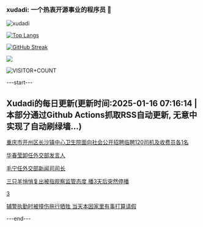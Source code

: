 ### xudadi: 一个热衷开源事业的程序员 👋

![xudadi](https://github-readme-stats-git-masterorgs-github-readme-stats-team.vercel.app/api?username=xudadi)

[![Top Langs](https://github-readme-stats.vercel.app/api/top-langs/?username=xudadi)](https://github.com/anuraghazra/github-readme-stats)

[![GitHub Streak](https://streak-stats.demolab.com?user=xudadi&locale=zh_Hans)](https://git.io/streak-stats)

![](https://raw.githubusercontent.com/xudadi/xudadi/main/assets/github-contribution-grid-snake.svg)

![VISITOR+COUNT](https://komarev.com/ghpvc/?username=xudadi&label=VISITOR+COUNT)


---start---

## Xudadi的每日更新(更新时间:2025-01-16 07:16:14 | 本部分通过Github Actions抓取RSS自动更新, 无意中实现了自动刷绿墙...)

[重庆市开州区长沙镇中心卫生院面向社会公开招聘临聘120司机及收费员各1名](https://www.gongkaoleida.com/article/2266122)

[华春莹卸任外交部发言人](https://m.163.com/news/article/JLVG5A510514R9P4.html)

[毛宁任外交部新闻司司长](https://m.163.com/news/article/JLVD5O320001899N.html)

[三只羊悄悄复出被指观察监管态度 播3天后突然停播](https://m.163.com/news/article/JLV9ENHF0514BE2Q.html)

[3](https://m.163.com/touch/news/sub/domestic)

[辅警执勤时被撞伤拖行牺牲 当天本因家里有事打算请假](https://m.163.com/news/article/JLV1EEP9051492T3.html)

---end---
